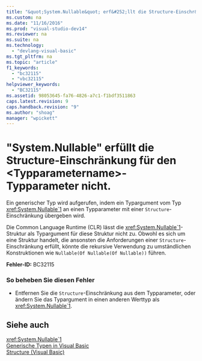 ```yaml
---
title: "&quot;System.Nullable&quot; erf&#252;llt die Structure-Einschr&#228;nkung f&#252;r den &lt;Typparametername&gt;-Typparameter nicht."
ms.custom: na
ms.date: "11/16/2016"
ms.prod: "visual-studio-dev14"
ms.reviewer: na
ms.suite: na
ms.technology: 
  - "devlang-visual-basic"
ms.tgt_pltfrm: na
ms.topic: "article"
f1_keywords: 
  - "bc32115"
  - "vbc32115"
helpviewer_keywords: 
  - "BC32115"
ms.assetid: 98053645-fa76-4826-a7c1-f1bdf3511863
caps.latest.revision: 9
caps.handback.revision: "9"
ms.author: "shoag"
manager: "wpickett"
---
```

# &quot;System.Nullable&quot; erf&#252;llt die Structure-Einschr&#228;nkung f&#252;r den &lt;Typparametername&gt;-Typparameter nicht.
Ein generischer Typ wird aufgerufen, indem ein Typargument vom Typ <xref:System.Nullable`1> an einen Typparameter mit einer `Structure`\-Einschränkung übergeben wird.  
  
 Die Common Language Runtime \(CLR\) lässt die <xref:System.Nullable`1>\-Struktur als Typargument für diese Struktur nicht zu. Obwohl es sich um eine Struktur handelt, die ansonsten die Anforderungen einer `Structure`\-Einschränkung erfüllt, könnte die rekursive Verwendung zu umständlichen Konstruktionen wie `Nullable(Of Nullable(Of Nullable))` führen.  
  
 **Fehler\-ID:** BC32115  
  
### So beheben Sie diesen Fehler  
  
-   Entfernen Sie die `Structure`\-Einschränkung aus dem Typparameter, oder ändern Sie das Typargument in einen anderen Werttyp als <xref:System.Nullable`1>.  
  
## Siehe auch  
 <xref:System.Nullable`1>   
 [Generische Typen in Visual Basic](../Topic/Generic%20Types%20in%20Visual%20Basic%20\(Visual%20Basic\).md)   
 [Structure \(Visual Basic\)](assetId:///263ce115-ac36-4c05-8cb7-0e0eead5c6d0)